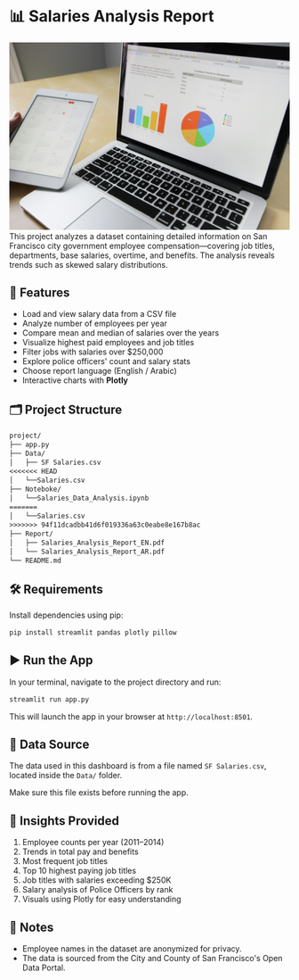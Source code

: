 # 📊 Salaries Analysis Report


![Image Description](Image/pexels-pixabay.jpg)
This project analyzes a dataset containing detailed information on San Francisco city government employee compensation—covering job titles, departments, base salaries, overtime, and benefits. The analysis reveals trends such as skewed salary distributions.



## 🚀 Features

- Load and view salary data from a CSV file
- Analyze number of employees per year
- Compare mean and median of salaries over the years
- Visualize highest paid employees and job titles
- Filter jobs with salaries over $250,000
- Explore police officers' count and salary stats
- Choose report language (English / Arabic)
- Interactive charts with **Plotly**

## 🗂️ Project Structure

```
project/
├── app.py                     
├── Data/
│   ├── SF Salaries.csv 
<<<<<<< HEAD
│   └──Salaries.csv 
├── Noteboke/
│   └──Salaries_Data_Analysis.ipynb
=======
│   └──Salaries.csv          
>>>>>>> 94f11dcadbb41d6f019336a63c0eabe8e167b8ac
├── Report/
│   ├── Salaries_Analysis_Report_EN.pdf 
│   └── Salaries_Analysis_Report_AR.pdf
└── README.md                   
```

## 🛠️ Requirements

Install dependencies using pip:

```bash
pip install streamlit pandas plotly pillow
```

## ▶️ Run the App

In your terminal, navigate to the project directory and run:

```bash
streamlit run app.py
```

This will launch the app in your browser at `http://localhost:8501`.

## 📁 Data Source

The data used in this dashboard is from a file named `SF Salaries.csv`, located inside the `Data/` folder.

Make sure this file exists before running the app.

## 🧠 Insights Provided

1. Employee counts per year (2011–2014)
2. Trends in total pay and benefits
3. Most frequent job titles
4. Top 10 highest paying job titles
5. Job titles with salaries exceeding $250K
6. Salary analysis of Police Officers by rank
7. Visuals using Plotly for easy understanding

## 📌 Notes

- Employee names in the dataset are anonymized for privacy.
- The data is sourced from the City and County of San Francisco's Open Data Portal.
